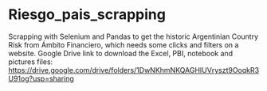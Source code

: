 # Riesgo_pais_scrapping
Scrapping with Selenium and Pandas to get the historic Argentinian Country Risk from Ámbito Financiero, which needs some clicks and filters on  a website.
Google Drive link to download the Excel, PBI, notebook and pictures files: https://drive.google.com/drive/folders/1DwNKhmNKQAGHIUVryszt9OoqkR3U91og?usp=sharing

